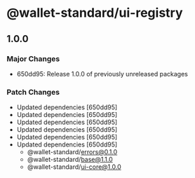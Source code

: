 # @wallet-standard/ui-registry

## 1.0.0

### Major Changes

-   650dd95: Release 1.0.0 of previously unreleased packages

### Patch Changes

-   Updated dependencies [650dd95]
-   Updated dependencies [650dd95]
-   Updated dependencies [650dd95]
-   Updated dependencies [650dd95]
-   Updated dependencies [650dd95]
-   Updated dependencies [650dd95]
    -   @wallet-standard/errors@0.1.0
    -   @wallet-standard/base@1.1.0
    -   @wallet-standard/ui-core@1.0.0
